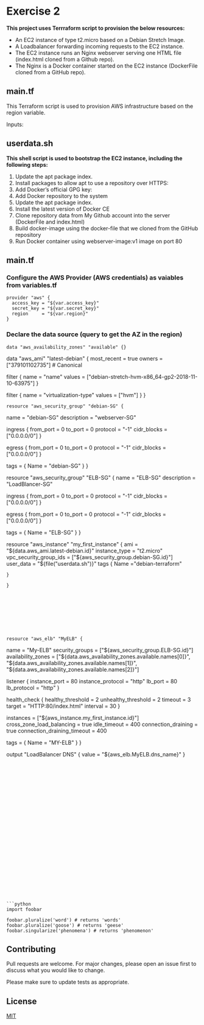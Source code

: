 # Exercise 2
**This project uses Terrraform script to provision the below resources:**

- An EC2 instance of type t2.micro based on a Debian Stretch Image.
- A Loadbalancer forwarding incoming requests to the EC2 instance.
- The EC2 instance runs an Nginx webserver serving one HTML file (index.html cloned from a Github repo). 
- The Nginx is a Docker container started on the EC2 instance (DockerFile cloned from a GitHub repo).

## main.tf

This Terraform script is used to provision AWS infrastructure based on the region variable.

Inputs:

## userdata.sh

**This shell script is used to bootstrap the EC2 instance, including the following steps:**

1. Update the apt package index.
2. Install packages to allow apt to use a repository over HTTPS:
3. Add Docker’s official GPG key:
4. Add Docker repository to the system
5. Update the apt package index.
6. Install the latest version of Docker CE 
7. Clone repository data from My Github account into the server (DockerFile and index.html)
8. Build docker-image using  the docker-file that we cloned from the GitHub repository
9. Run Docker container  using webserver-image:v1 image on port 80


## main.tf

###  Configure the AWS Provider (AWS credentials) as vaiables from variables.tf 

```
provider "aws" {
  access_key = "${var.access_key}"
  secret_key = "${var.secret_key}"
  region     = "${var.region}"
}

```

###  Declare the data source (query to get the AZ in the region)
```
data "aws_availability_zones" "available" {}
```
data "aws_ami" "latest-debian" {
most_recent = true
owners = ["379101102735"] # Canonical

  filter {
      name   = "name"
      values = ["debian-stretch-hvm-x86_64-gp2-2018-11-10-63975"]
  }

  filter {
      name   = "virtualization-type"
      values = ["hvm"]
  }
}



    resource "aws_security_group" "debian-SG" {
  name        = "debian-SG"
  description = "webserver-SG"

  ingress {
    from_port   = 0
    to_port     = 0
    protocol    = "-1"
    cidr_blocks = ["0.0.0.0/0"]
  }
  
  
  egress {
    from_port       = 0
    to_port         = 0
    protocol        = "-1"
    cidr_blocks     = ["0.0.0.0/0"]
  }
  
  
  
  
  

  tags = {
    Name = "debian-SG"
  }
}





resource "aws_security_group" "ELB-SG" {
  name        = "ELB-SG"
  description = "LoadBlancer-SG"
  

  ingress {
    from_port   = 0
    to_port     = 0
    protocol    = "-1"
    cidr_blocks = ["0.0.0.0/0"]
  }
  
  
  
  egress {
    from_port       = 0
    to_port         = 0
    protocol        = "-1"
    cidr_blocks     = ["0.0.0.0/0"]
  }
  
  
  tags = {
    Name = "ELB-SG"
  }
}

















resource "aws_instance" "my_first_instance" {
    ami           = "${data.aws_ami.latest-debian.id}"
    instance_type = "t2.micro"
    vpc_security_group_ids = ["${aws_security_group.debian-SG.id}"]
    user_data = "${file("userdata.sh")}"
    tags { Name ="debian-terraform"          
    
    }
    
    }
    
    
    
    

    
    
    
    
    resource "aws_elb" "MyELB" {
  name               = "My-ELB"
  security_groups = ["${aws_security_group.ELB-SG.id}"]
  availability_zones = ["${data.aws_availability_zones.available.names[0]}", "${data.aws_availability_zones.available.names[1]}", "${data.aws_availability_zones.available.names[2]}"]

 

  listener {
    instance_port     = 80
    instance_protocol = "http"
    lb_port           = 80
    lb_protocol       = "http"
  }

 

  health_check {
    healthy_threshold   = 2
    unhealthy_threshold = 2
    timeout             = 3
    target              = "HTTP:80/index.html"
    interval            = 30
  }

  

instances                   = ["${aws_instance.my_first_instance.id}"]
  cross_zone_load_balancing   = true
  idle_timeout                = 400
  connection_draining         = true
  connection_draining_timeout = 400




  tags = {
    Name = "MY-ELB"
  }
}
    
    
    
    
    
    
    
output "LoadBalancer DNS" {
  value = "${aws_elb.MyELB.dns_name}"
}
    
```    
    
    
    
    
    
    
    
    
    

















```python
import foobar

foobar.pluralize('word') # returns 'words'
foobar.pluralize('goose') # returns 'geese'
foobar.singularize('phenomena') # returns 'phenomenon'
```

## Contributing
Pull requests are welcome. For major changes, please open an issue first to discuss what you would like to change.

Please make sure to update tests as appropriate.

## License
[MIT](https://choosealicense.com/licenses/mit/)
